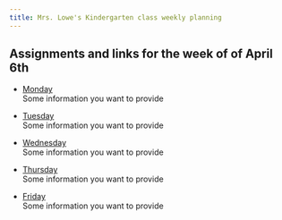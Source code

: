 ```yaml
---
title: Mrs. Lowe's Kindergarten class weekly planning
---
```

## Assignments and links for the week of of April 6th 
* [Monday](./Week-04-06-2020/monday.md)  
   Some information you want to provide
   
* [Tuesday](./Week-04-06-2020/tuesday.md)  
   Some information you want to provide  
   
* [Wednesday](./Week-04-06-2020/wednesday.md)  
   Some information you want to provide  
   
* [Thursday](./Week-04-06-2020/thursday.md)  
   Some information you want to provide  
   
* [Friday](./Week-04-06-2020/friday.md)   
   Some information you want to provide  
   